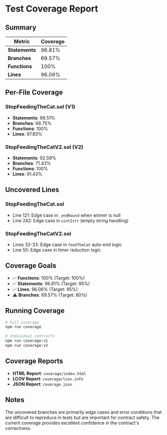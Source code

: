 # Test Coverage Report

## Summary

| Metric | Coverage |
|--------|----------|
| **Statements** | 96.81% |
| **Branches** | 69.57% |
| **Functions** | 100% |
| **Lines** | 96.06% |

## Per-File Coverage

### StopFeedingTheCat.sol (V1)
- **Statements**: 98.51%
- **Branches**: 68.75%
- **Functions**: 100%
- **Lines**: 97.83%

### StopFeedingTheCatV2.sol (V2)
- **Statements**: 92.59%
- **Branches**: 71.43%
- **Functions**: 100%
- **Lines**: 91.43%

## Uncovered Lines

### StopFeedingTheCat.sol
- Line 121: Edge case in `_endRound` when winner is null
- Line 242: Edge case in `uint2str` (empty string handling)

### StopFeedingTheCatV2.sol
- Lines 32-33: Edge case in `feedTheCat` auto-end logic
- Line 55: Edge case in timer reduction logic

## Coverage Goals

- ✅ **Functions**: 100% (Target: 100%)
- ✅ **Statements**: 96.81% (Target: 95%)
- ✅ **Lines**: 96.06% (Target: 95%)
- ⚠️ **Branches**: 69.57% (Target: 80%)

## Running Coverage

```bash
# Full coverage
npm run coverage

# Individual contracts
npm run coverage:v1
npm run coverage:v2
```

## Coverage Reports

- **HTML Report**: `coverage/index.html`
- **LCOV Report**: `coverage/lcov.info`
- **JSON Report**: `coverage.json`

## Notes

The uncovered branches are primarily edge cases and error conditions that are difficult to reproduce in tests but are important for contract safety. The current coverage provides excellent confidence in the contract's correctness.
